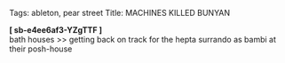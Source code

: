 Tags: ableton, pear street
Title: MACHINES KILLED BUNYAN
  
**[ sb-e4ee6af3-YZgTTF ]**  
bath houses >> getting back on track for the hepta surrando as bambi at their posh-house  
